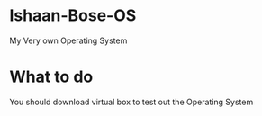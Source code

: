 # Ishaan-Bose-OS
My Very own Operating System

# What to do
You should download virtual box to test out the Operating System